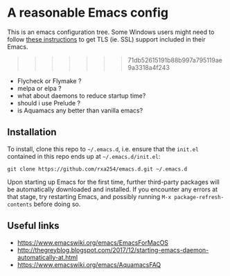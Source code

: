 
# A reasonable Emacs config

This is an emacs configuration tree.
Some Windows users might need to follow
[these instructions](http://xn--9dbdkw.se/diary/how_to_enable_GnuTLS_for_Emacs_24_on_Windows/index.en.html)
to get TLS (ie. SSL) support included in their Emacs.
>>>>>>> 71db52615191b88b997a795119ae9a3318a4f243

* Flycheck or Flymake ?
* melpa or elpa ?
* what about daemons to reduce startup time?
* should i use Prelude ?
* is Aquamacs any better than vanilla emacs?


## Installation

To install, clone this repo to `~/.emacs.d`, i.e. ensure that the
`init.el` contained in this repo ends up at `~/.emacs.d/init.el`:

```
git clone https://github.com/rxa254/emacs.d.git ~/.emacs.d
```

Upon starting up Emacs for the first time, further third-party
packages will be automatically downloaded and installed. If you
encounter any errors at that stage, try restarting Emacs, and possibly
running `M-x package-refresh-contents` before doing so.



## Useful links
* https://www.emacswiki.org/emacs/EmacsForMacOS
* http://thegreyblog.blogspot.com/2017/12/starting-emacs-daemon-automatically-at.html
* https://www.emacswiki.org/emacs/AquamacsFAQ
